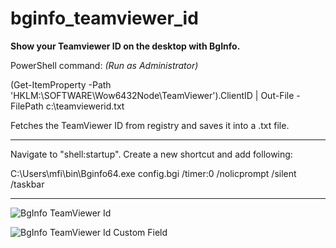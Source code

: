 # bginfo_teamviewer_id
**Show your Teamviewer ID on the desktop with BgInfo.**

PowerShell command: *(Run as Administrator)*

(Get-ItemProperty -Path 'HKLM:\SOFTWARE\Wow6432Node\TeamViewer').ClientID | Out-File -FilePath c:\teamviewerid.txt

Fetches the TeamViewer ID from registry and saves it into a .txt file.

-----------------------------------------------------------------------------------------------------------------

Navigate to "shell:startup". Create a new shortcut and add following:

C:\Users\mfi\bin\Bginfo64.exe config.bgi /timer:0 /nolicprompt /silent /taskbar

-----------------------------------------------------------------------------------------------------------------

![BgInfo TeamViewer Id](https://github.com/Mads80/bginfo_teamviewer_id/blob/master/bginfo-tm-id-custom-field.png)

![BgInfo TeamViewer Id Custom Field](https://github.com/Mads80/bginfo_teamviewer_id/blob/master/bginfo-tm-id.png)

